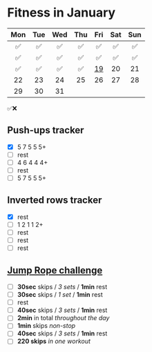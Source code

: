 # Fitness in January

|	Mon	|	Tue	|	Wed	|	Thu	|	Fri	|	Sat	|	Sun	|
| :---: | :---: | :---: | :---: | :---: | :---: | :---: |
|	✅	|	✅	|	✅	|	✅	|	✅	|	✅	|	✅	|
|	✅	|	✅	|	✅	|	✅	|	✅	|	✅	|	✅	|
|	✅	|	✅	|	✅	|	✅	|	[19](https://darebee.com/programs/foundation-program.html?showall=&start=18)	|	20	|	21	|
|	22	|	23	|	24	|	25	|	26	|	27	|	28	|
|	29	|	30	|	31	|		|		|		|		|

✅❌

## Push-ups tracker

- [x] 5 7 5 5 5+
- [ ] rest
- [ ] 4 6 4 4 4+
- [ ] rest
- [ ] 5 7 5 5 5+

## Inverted rows tracker

- [x] rest
- [ ] 1 2 1 1 2+
- [ ] rest
- [ ] rest
- [ ] rest

## [Jump Rope challenge](https://darebee.com/challenges/jump-rope-challenge.html)

- [ ] **30sec** skips / *3 sets* / **1min** rest
- [ ] **30sec** skips / *1 set* / **1min** rest
- [ ] rest
- [ ] **40sec** skips / *3 sets* / **1min** rest
- [ ] **2min** in total *throughout the day*
- [ ] **1min** skips *non-stop*
- [ ] **40sec** skips / *3 sets* / **1min** rest
- [ ] **220 skips** *in one workout*